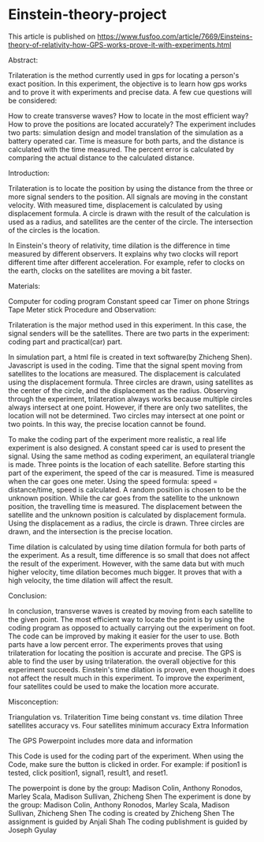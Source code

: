# Einstein-theory-project

This article is published on https://www.fusfoo.com/article/7669/Einsteins-theory-of-relativity-how-GPS-works-prove-it-with-experiments.html 


 Abstract:

 Trilateration is the method currently used in gps for locating a person's exact position. In this experiment, the objective is to learn how gps works and to prove it with experiments and precise data. A few cue questions will be considered: 

How to create transverse waves?
How to locate in the most efficient way?
How to prove the positions are located accurately?
       The experiment includes two parts: simulation design and model translation of the simulation as a battery operated car. Time is measure for both parts, and the distance is calculated with the time measured. The percent error is calculated by comparing the actual distance to the calculated distance. 

Introduction:

 Trilateration is to locate the position by using the distance from the three or more signal senders to the position. All signals are moving in the constant velocity. With measured time, displacement is calculated by using displacement formula.  A circle is drawn with the result of the calculation is used as a radius, and satellites are the center of the circle. The intersection of the circles is the location.

 In Einstein's theory of relativity, time dilation is the difference in time measured by different observers. It explains why two clocks will report different time after different acceleration. For example, refer to clocks on the earth, clocks on the satellites are moving a bit faster. 

Materials:

Computer for coding program
Constant speed car
Timer on phone
Strings
Tape
Meter stick
Procedure and Observation:

 Trilateration is the major method used in this experiment. In this case, the signal senders will be the satellites. There are two parts in the experiment: coding part and practical(car) part.

 In simulation part, a html file is created in text software(by Zhicheng Shen). Javascript is used in the coding. Time that the signal spent moving from satellites to the locations are measured. The displacement is calculated using the displacement formula. Three circles are drawn, using satellites as the center of the circle, and the displacement as the radius. Observing through the experiment, trilateration always works because multiple circles always intersect at one point. However, if there are only two satellites, the location will not be determined. Two circles may intersect at one point or two points. In this way, the precise location cannot be found.

 To make the coding part of the experiment more realistic, a real life experiment is also designed. A constant speed car is used to present the signal. Using the same method as coding experiment, an equilateral triangle is made. Three points is the location of each satellite. Before starting this part of the experiment, the speed of the car is measured. Time is measured when the car goes one meter. Using the speed formula: speed = distance/time, speed is calculated. A random position is chosen to be the unknown position. While the car goes from the satellite to the unknown position, the travelling time is measured. The displacement between the satellite and the unknown position is calculated by displacement formula. Using the displacement as a radius, the circle is drawn. Three circles are drawn, and the intersection is the precise location. 

 Time dilation is calculated by using time dilation formula for both parts of the experiment. As a result, time difference is so small that does not affect the result of the experiment. However, with the same data but with much higher velocity, time dilation becomes much bigger. It proves that with a high velocity, the time dilation will affect the result. 

Conclusion:

 In conclusion, transverse waves is created by moving from each satellite to the given point. The most efficient way to locate the point is by using the coding program as opposed to actually carrying out the experiment on foot. The code can be improved by making it easier for the user to use. Both parts have a low percent error. The experiments proves that using trilateration for locating the position is accurate and precise. The GPS is able to find the user by using trilateration. the overall objective for this experiment succeeds. Einstein's time dilation is proven, even though it does not affect the result much in this experiment. To improve the experiment, four satellites could be used to make the location more accurate.

Misconception: 

Triangulation vs. Trilaterition 
Time being constant vs. time dilation
Three satellites accuracy vs. Four satellites minimum accuracy
Extra Information

The GPS Powerpoint includes more data and information

This Code is used for the coding part of the experiment. When using the Code, make sure the button is clicked in order. For example: if position1 is tested, click position1, signal1, result1, and reset1. 

The powerpoint is done by the group: Madison Colin, Anthony Ronodos, Marley Scala, Madison Sullivan, Zhicheng Shen
The experiment is done by the group: Madison Colin, Anthony Ronodos, Marley Scala, Madison Sullivan, Zhicheng Shen
The coding is created by Zhicheng Shen
The assignment is guided by Anjali Shah
The coding publishment is guided by Joseph Gyulay
